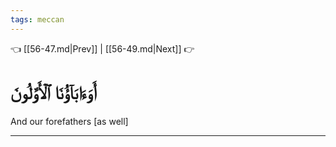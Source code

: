 ```yaml
---
tags: meccan
---
```


👈 [[56-47.md|Prev]] | [[56-49.md|Next]] 👉

# أَوَءَابَآؤُنَا ٱلۡأَوَّلُونَ

And our forefathers [as well]

---

